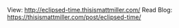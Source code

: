 

View: http://eclipsed-time.thisismattmiller.com/
Read Blog: https://thisismattmiller.com/post/eclipsed-time/
